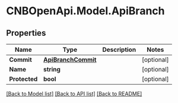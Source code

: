 # CNBOpenApi.Model.ApiBranch

## Properties

Name | Type | Description | Notes
------------ | ------------- | ------------- | -------------
**Commit** | [**ApiBranchCommit**](ApiBranchCommit.md) |  | [optional] 
**Name** | **string** |  | [optional] 
**Protected** | **bool** |  | [optional] 

[[Back to Model list]](../../README.md#documentation-for-models) [[Back to API list]](../../README.md#documentation-for-api-endpoints) [[Back to README]](../../README.md)

